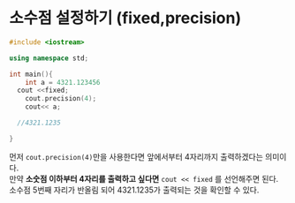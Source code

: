 # 소수점 설정하기 (fixed,precision)

```C++
#include <iostream>

using namespace std;

int main(){
	int a = 4321.123456
  cout <<fixed;
	cout.precision(4);
	cout<< a;

  //4321.1235

}
```

먼저 `cout.precision(4)`만을 사용한다면 앞에서부터 4자리까지 출력하겠다는 의미이다. <br>
만약 **소숫점 이하부터 4자리를 출력하고 싶다면** `cout << fixed` 를 선언해주면 된다. 소수점 5번째 자리가 반올림 되어 4321.1235가 출력되는 것을 확인할 수 있다.
